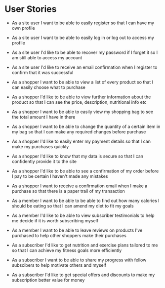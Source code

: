# User Stories

* As a site user I want to be able to easily register so that I can have my own profile 
* As a site user I want to be able to easily log in or log out to access my profile
* As a site user I'd like to be able to recover my password if I forget it so I am still able to access my account
* As a site user I'd like to receive an email confirmation when I register to confirm that it was successful

* As a shopper I want to be able to view a list of every product so that I can easily choose what to purchase
* As a shopper I'd like to be able to view further information about the product so that I can see the price, description, nutritional info etc
* As a shopper I want to be able to easily view my shopping bag to see the total amount I have in there
* As a shopper I want to be able to change the quantity of a certain item in my bag so that I can make any required changes before purchase
* As a shopper I'd like to easily enter my payment details so that I can make my purchases quickly
* As a shopper I'd like to know that my data is secure so that I can confidently provide it to the site
* As a shopper I'd like to be able to see a confirmation of my order before I pay to be certain I haven't made any mistakes
* As a shopper I want to receive a confirmation email when I make a purchase so that there is a paper trail of my transaction

* As a member I want to be able to be able to find out how many calories I should be eating so that I can amend my diet to fit my goals
* As a member I'd like to be able to view subscriber testimonials to help me decide if it is worth subscribing myself 
* As a member I want to be able to leave reviews on products I've purchased to help other shoppers make their purchases

* As a subscriber I'd like to get nutrition and exercise plans tailored to me so that I can achieve my fitness goals more efficiently 
* As a subscriber I want to be able to share my progress with fellow subscibers to help motivate others and myself
* As a subscriber I'd like to get special offers and discounts to make my subscription better value for money 